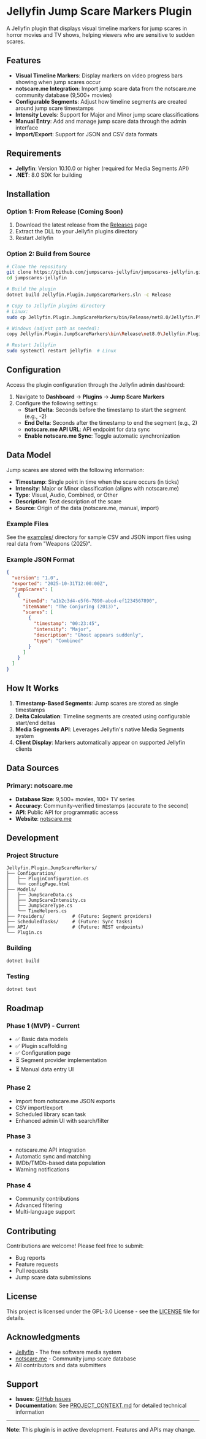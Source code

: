 # Jellyfin Jump Scare Markers Plugin

A Jellyfin plugin that displays visual timeline markers for jump scares in horror movies and TV shows, helping viewers who are sensitive to sudden scares.

## Features

- **Visual Timeline Markers**: Display markers on video progress bars showing when jump scares occur
- **notscare.me Integration**: Import jump scare data from the notscare.me community database (9,500+ movies)
- **Configurable Segments**: Adjust how timeline segments are created around jump scare timestamps
- **Intensity Levels**: Support for Major and Minor jump scare classifications
- **Manual Entry**: Add and manage jump scare data through the admin interface
- **Import/Export**: Support for JSON and CSV data formats

## Requirements

- **Jellyfin**: Version 10.10.0 or higher (required for Media Segments API)
- **.NET**: 8.0 SDK for building

## Installation

### Option 1: From Release (Coming Soon)
1. Download the latest release from the [Releases](https://github.com/jumpscares-jellyfin/jumpscares-jellyfin/releases) page
2. Extract the DLL to your Jellyfin plugins directory
3. Restart Jellyfin

### Option 2: Build from Source

```bash
# Clone the repository
git clone https://github.com/jumpscares-jellyfin/jumpscares-jellyfin.git
cd jumpscares-jellyfin

# Build the plugin
dotnet build Jellyfin.Plugin.JumpScareMarkers.sln -c Release

# Copy to Jellyfin plugins directory
# Linux:
sudo cp Jellyfin.Plugin.JumpScareMarkers/bin/Release/net8.0/Jellyfin.Plugin.JumpScareMarkers.dll /var/lib/jellyfin/plugins/JumpScareMarkers/

# Windows (adjust path as needed):
copy Jellyfin.Plugin.JumpScareMarkers\bin\Release\net8.0\Jellyfin.Plugin.JumpScareMarkers.dll %AppData%\Jellyfin\plugins\JumpScareMarkers\

# Restart Jellyfin
sudo systemctl restart jellyfin  # Linux
```

## Configuration

Access the plugin configuration through the Jellyfin admin dashboard:

1. Navigate to **Dashboard** → **Plugins** → **Jump Scare Markers**
2. Configure the following settings:
   - **Start Delta**: Seconds before the timestamp to start the segment (e.g., -2)
   - **End Delta**: Seconds after the timestamp to end the segment (e.g., 2)
   - **notscare.me API URL**: API endpoint for data sync
   - **Enable notscare.me Sync**: Toggle automatic synchronization

## Data Model

Jump scares are stored with the following information:

- **Timestamp**: Single point in time when the scare occurs (in ticks)
- **Intensity**: Major or Minor classification (aligns with notscare.me)
- **Type**: Visual, Audio, Combined, or Other
- **Description**: Text description of the scare
- **Source**: Origin of the data (notscare.me, manual, import)

### Example Files

See the [examples/](examples/) directory for sample CSV and JSON import files using real data from "Weapons (2025)".

### Example JSON Format

```json
{
  "version": "1.0",
  "exported": "2025-10-31T12:00:00Z",
  "jumpScares": [
    {
      "itemId": "a1b2c3d4-e5f6-7890-abcd-ef1234567890",
      "itemName": "The Conjuring (2013)",
      "scares": [
        {
          "timestamp": "00:23:45",
          "intensity": "Major",
          "description": "Ghost appears suddenly",
          "type": "Combined"
        }
      ]
    }
  ]
}
```

## How It Works

1. **Timestamp-Based Segments**: Jump scares are stored as single timestamps
2. **Delta Calculation**: Timeline segments are created using configurable start/end deltas
3. **Media Segments API**: Leverages Jellyfin's native Media Segments system
4. **Client Display**: Markers automatically appear on supported Jellyfin clients

## Data Sources

### Primary: notscare.me

- **Database Size**: 9,500+ movies, 100+ TV series
- **Accuracy**: Community-verified timestamps (accurate to the second)
- **API**: Public API for programmatic access
- **Website**: [notscare.me](https://notscare.me)

## Development

### Project Structure

```
Jellyfin.Plugin.JumpScareMarkers/
├── Configuration/
│   ├── PluginConfiguration.cs
│   └── configPage.html
├── Models/
│   ├── JumpScareData.cs
│   ├── JumpScareIntensity.cs
│   ├── JumpScareType.cs
│   └── TimeHelpers.cs
├── Providers/          # (Future: Segment providers)
├── ScheduledTasks/     # (Future: Sync tasks)
├── API/                # (Future: REST endpoints)
└── Plugin.cs
```

### Building

```bash
dotnet build
```

### Testing

```bash
dotnet test
```

## Roadmap

### Phase 1 (MVP) - Current
- ✅ Basic data models
- ✅ Plugin scaffolding
- ✅ Configuration page
- ⏳ Segment provider implementation
- ⏳ Manual data entry UI

### Phase 2
- Import from notscare.me JSON exports
- CSV import/export
- Scheduled library scan task
- Enhanced admin UI with search/filter

### Phase 3
- notscare.me API integration
- Automatic sync and matching
- IMDb/TMDb-based data population
- Warning notifications

### Phase 4
- Community contributions
- Advanced filtering
- Multi-language support

## Contributing

Contributions are welcome! Please feel free to submit:

- Bug reports
- Feature requests
- Pull requests
- Jump scare data submissions

## License

This project is licensed under the GPL-3.0 License - see the [LICENSE](LICENSE) file for details.

## Acknowledgments

- [Jellyfin](https://jellyfin.org) - The free software media system
- [notscare.me](https://notscare.me) - Community jump scare database
- All contributors and data submitters

## Support

- **Issues**: [GitHub Issues](https://github.com/jumpscares-jellyfin/jumpscares-jellyfin/issues)
- **Documentation**: See [PROJECT_CONTEXT.md](PROJECT_CONTEXT.md) for detailed technical information

---

**Note**: This plugin is in active development. Features and APIs may change.
